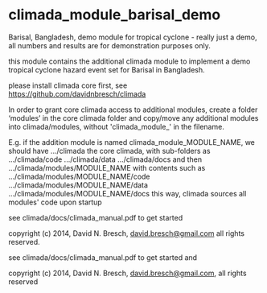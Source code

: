 climada_module_barisal_demo
===========================

Barisal, Bangladesh, demo module for tropical cyclone - really just a demo, all numbers and results are for demonstration purposes only.

this module contains the additional climada module to implement a demo tropical cyclone hazard event set for Barisal in Bangladesh.

please install climada core first, see https://github.com/davidnbresch/climada

In order to grant core climada access to additional modules, create a folder ‘modules’ in the core climada folder and copy/move any additional modules into climada/modules, without 'climada_module_' in the filename. 

E.g. if the addition module is named climada_module_MODULE_NAME, we should have
.../climada the core climada, with sub-folders as
.../climada/code
.../climada/data
.../climada/docs
and then
.../climada/modules/MODULE_NAME with contents such as 
.../climada/modules/MODULE_NAME/code
.../climada/modules/MODULE_NAME/data
.../climada/modules/MODULE_NAME/docs
this way, climada sources all modules' code upon startup

see climada/docs/climada_manual.pdf to get started

copyright (c) 2014, David N. Bresch, david.bresch@gmail.com all rights reserved.


see climada/docs/climada_manual.pdf to get started and

copyright (c) 2014, David N. Bresch, david.bresch@gmail.com, all rights reserved
